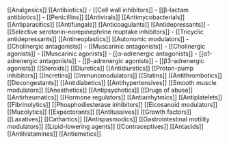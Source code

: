 [[Analgesics]]
[[Antibiotics]]
	- [[Cell wall inhibitors]]
		- [[β-lactam antibiotics]]
			- [[Penicillins]]
[[Antivirals]]
[[Antimycobacterials]]
[[Antiparasitics]]
[[Antifungals]]
[[Anticoagulants]]
[[Antidepressants]]
	- [[Selective serotonin-norepinephrine reuptake inhibitors]]
	- [[Tricyclic antidepressants]]
[[Antineoplastics]]
[[Autonomic modulators]]
	- [[Cholinergic antagonists]]
		- [[Muscarinic antagonists]]
	- [[Cholinergic agonists]]
		- [[Muscarinic agonists]]
	- [[α-adrenergic antagonists]]
		- [[α1-adrenergic antagonists]]
	- [[β-adrenergic agonists]]
		- [[β3-adrenergic agonists]]
[[Steroids]]
[[Diuretics]]
[[Antidiuretics]]
[[Proton-pump inhibitors]]
[[Incretins]]
[[Immunomodulators]]
[[Statins]]
[[Antithrombotics]]
[[Decongestants]]
[[Antidiabetics]]
[[Antihypertensives]]
[[Smooth muscle modulators]]
[[Anesthetics]]
[[Antipsychotics]]
[[Drugs of abuse]]
[[Antirheumatics]]
[[Hormone regulators]]
[[Antiarrhytmics]]
[[Antiplatelets]]
[[Fibrinolytics]]
[[Phosphodiesterase inhibitors]]
[[Eicosanoid modulators]]
[[Mucolytics]]
[[Expectorants]]
[[Antitussives]]
[[Growth factors]]
[[Laxatives]]
[[Cathartics]]
[[Antispasmodics]]
[[Gastrointestinal motility modulators]]
[[Lipid-lowering agents]]
[[Contraceptives]]
[[Antacids]]
[[Antihistamines]]
[[Antiemetics]]
